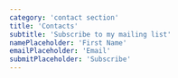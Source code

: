 ```yaml
---
category: 'contact section'
title: 'Contacts'
subtitle: 'Subscribe to my mailing list'
namePlaceholder: 'First Name'
emailPlaceholder: 'Email'
submitPlaceholder: 'Subscribe'
---
```

